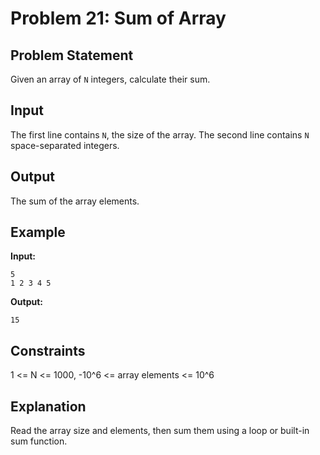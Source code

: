 # Problem 21: Sum of Array

## Problem Statement
Given an array of `N` integers, calculate their sum.

## Input
The first line contains `N`, the size of the array. The second line contains `N` space-separated integers.

## Output
The sum of the array elements.

## Example
**Input:**
```
5
1 2 3 4 5
```

**Output:**
```
15
```

## Constraints
1 <= N <= 1000, -10^6 <= array elements <= 10^6

## Explanation
Read the array size and elements, then sum them using a loop or built-in sum function.
